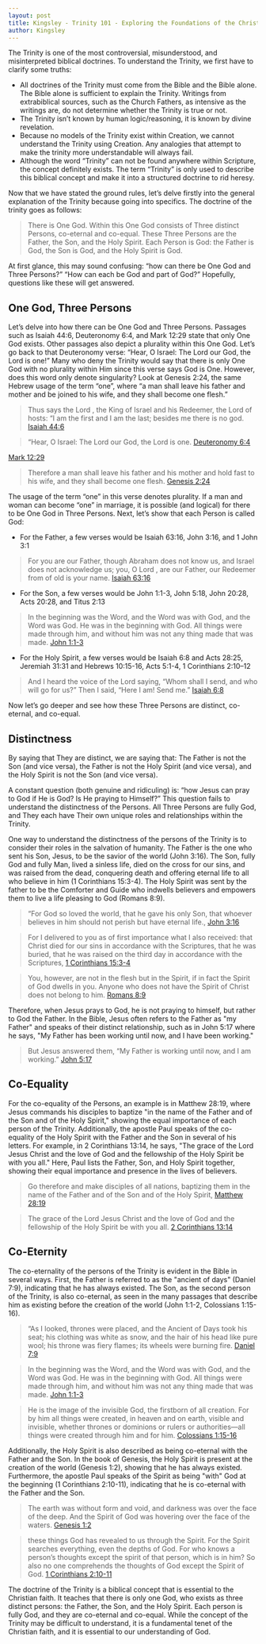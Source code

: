 ```yaml
---
layout: post
title: Kingsley - Trinity 101 - Exploring the Foundations of the Christian Doctrine
author: Kingsley
---
```


The Trinity is one of the most controversial, misunderstood, and misinterpreted biblical doctrines. To understand the Trinity, we first have to clarify some truths:

* All doctrines of the Trinity must come from the Bible and the Bible alone. The Bible alone is sufficient to explain the Trinity. Writings from extrabiblical sources, such as the Church Fathers, as intensive as the writings are, do not determine whether the Trinity is true or not.
* The Trinity isn’t known by human logic/reasoning, it is known by divine revelation.
* Because no models of the Trinity exist within Creation, we cannot understand the Trinity using Creation. Any analogies that attempt to make the trinity more understandable will always fail.
* Although the word “Trinity” can not be found anywhere within Scripture, the concept definitely exists. The term “Trinity” is only used to describe this biblical concept and make it into a structured doctrine to rid heresy.

Now that we have stated the ground rules, let’s delve firstly into the general explanation of the Trinity because going into specifics. The doctrine of the trinity goes as follows:

> There is One God. Within this One God consists of Three distinct Persons, co-eternal and co-equal. These Three Persons are the Father, the Son, and the Holy Spirit. Each Person is God: the Father is God, the Son is God, and the Holy Spirit is God.

At first glance, this may sound confusing: “how can there be One God and Three Persons?” “How can each be God and part of God?” Hopefully, questions like these will get answered.

## One God, Three Persons

Let’s delve into how there can be One God and Three Persons. Passages such as Isaiah 44:6, Deuteronomy 6:4, and Mark 12:29 state that only One God exists. Other passages also depict a plurality within this One God. Let’s go back to that Deuteronomy verse: “Hear, O Israel: The Lord our God, the Lord is one!” Many who deny the Trinity would say that there is only One God with no plurality within Him since this verse says God is One. However, does this word only denote singularity? Look at Genesis 2:24, the same Hebrew usage of the term “one”, where “a man shall leave his father and mother and be joined to his wife, and they shall become one flesh.”

> Thus says the Lord , the King of Israel and his Redeemer, the Lord of hosts: “I am the first and I am the last; besides me there is no god.
[Isaiah 44:6](https://my.bible.com/bible/59/ISA.44.6)

> “Hear, O Israel: The Lord our God, the Lord is one.
[Deuteronomy 6:4](https://my.bible.com/bible/59/DEU.6.4)

[Mark 12:29](https://my.bible.com/bible/59/MRK.12.29)

> Therefore a man shall leave his father and his mother and hold fast to his wife, and they shall become one flesh.
[Genesis 2:24](https://my.bible.com/bible/59/GEN.2.24)

The usage of the term “one” in this verse denotes plurality. If a man and woman can become “one” in marriage, it is possible (and logical) for there to be One God in Three Persons.
Next, let’s show that each Person is called God:

* For the Father, a few verses would be Isaiah 63:16, John 3:16, and 1 John 3:1

> For you are our Father, though Abraham does not know us, and Israel does not acknowledge us; you, O Lord , are our Father, our Redeemer from of old is your name.
[Isaiah 63:16](https://my.bible.com/bible/59/ISA.63.16)

* For the Son, a few verses would be John 1:1-3, John 5:18, John 20:28, Acts 20:28, and Titus 2:13

> In the beginning was the Word, and the Word was with God, and the Word was God. He was in the beginning with God. All things were made through him, and without him was not any thing made that was made.
[John 1:1-3](https://my.bible.com/bible/59/JHN.1.1-3)

* For the Holy Spirit, a few verses would be Isaiah 6:8 and Acts 28:25, Jeremiah 31:31 and Hebrews 10:15-16, Acts 5:1-4, 1 Corinthians 2:10–12

> And I heard the voice of the Lord saying, “Whom shall I send, and who will go for us?” Then I said, “Here I am! Send me.”
[Isaiah 6:8](https://my.bible.com/bible/59/ISA.6.8)

Now let’s go deeper and see how these Three Persons are distinct, co-eternal, and co-equal.

## Distinctness

By saying that They are distinct, we are saying that: The Father is not the Son (and vice versa), the Father is not the Holy Spirit (and vice versa), and the Holy Spirit is not the Son (and vice versa).

A constant question (both genuine and ridiculing) is: “how Jesus can pray to God if He is God? Is He praying to Himself?” This question fails to understand the distinctness of the Persons. All Three Persons are fully God, and They each have Their own unique roles and relationships within the Trinity.

One way to understand the distinctness of the persons of the Trinity is to consider their roles in the salvation of humanity. The Father is the one who sent his Son, Jesus, to be the savior of the world (John 3:16). The Son, fully God and fully Man, lived a sinless life, died on the cross for our sins, and was raised from the dead, conquering death and offering eternal life to all who believe in him (1 Corinthians 15:3-4). The Holy Spirit was sent by the father to be the Comforter and Guide who indwells believers and empowers them to live a life pleasing to God (Romans 8:9).

> “For God so loved the world, that he gave his only Son, that whoever believes in him should not perish but have eternal life.,
[John 3:16](https://my.bible.com/bible/59/JHN.3.16)

> For I delivered to you as of first importance what I also received: that Christ died for our sins in accordance with the Scriptures, that he was buried, that he was raised on the third day in accordance with the Scriptures,
[1 Corinthians 15:3-4](https://my.bible.com/bible/59/1CO.15.3-4)

> You, however, are not in the flesh but in the Spirit, if in fact the Spirit of God dwells in you. Anyone who does not have the Spirit of Christ does not belong to him.
[Romans 8:9](https://my.bible.com/bible/59/ROM.8.9)

Therefore, when Jesus prays to God, he is not praying to himself, but rather to God the Father. In the Bible, Jesus often refers to the Father as "my Father" and speaks of their distinct relationship, such as in John 5:17 where he says, "My Father has been working until now, and I have been working."

> But Jesus answered them, “My Father is working until now, and I am working.”
[John 5:17](https://my.bible.com/bible/59/JHN.5.17)

## Co-Equality

For the co-equality of the Persons, an example is in Matthew 28:19, where Jesus commands his disciples to baptize "in the name of the Father and of the Son and of the Holy Spirit," showing the equal importance of each person of the Trinity. Additionally, the apostle Paul speaks of the co-equality of the Holy Spirit with the Father and the Son in several of his letters. For example, in 2 Corinthians 13:14, he says, "The grace of the Lord Jesus Christ and the love of God and the fellowship of the Holy Spirit be with you all." Here, Paul lists the Father, Son, and Holy Spirit together, showing their equal importance and presence in the lives of believers.

> Go therefore and make disciples of all nations, baptizing them in the name of the Father and of the Son and of the Holy Spirit,
[Matthew 28:19](https://my.bible.com/bible/59/MAT.28.19)

> The grace of the Lord Jesus Christ and the love of God and the fellowship of the Holy Spirit be with you all.
[2 Corinthians 13:14](https://my.bible.com/bible/59/2CO.13.14)

## Co-Eternity

The co-eternality of the persons of the Trinity is evident in the Bible in several ways. First, the Father is referred to as the "ancient of days" (Daniel 7:9), indicating that he has always existed. The Son, as the second person of the Trinity, is also co-eternal, as seen in the many passages that describe him as existing before the creation of the world (John 1:1-2, Colossians 1:15-16).

> “As I looked, thrones were placed, and the Ancient of Days took his seat; his clothing was white as snow, and the hair of his head like pure wool; his throne was fiery flames; its wheels were burning fire.
[Daniel 7:9](https://my.bible.com/bible/59/DAN.7.9)

> In the beginning was the Word, and the Word was with God, and the Word was God. He was in the beginning with God. All things were made through him, and without him was not any thing made that was made.
[John 1:1-3](https://my.bible.com/bible/59/JHN.1.1-3)

> He is the image of the invisible God, the firstborn of all creation. For by him all things were created, in heaven and on earth, visible and invisible, whether thrones or dominions or rulers or authorities—all things were created through him and for him.
[Colossians 1:15-16](https://my.bible.com/bible/59/COL.1.15-16)

Additionally, the Holy Spirit is also described as being co-eternal with the Father and the Son. In the book of Genesis, the Holy Spirit is present at the creation of the world (Genesis 1:2), showing that he has always existed. Furthermore, the apostle Paul speaks of the Spirit as being "with" God at the beginning (1 Corinthians 2:10-11), indicating that he is co-eternal with the Father and the Son.

> The earth was without form and void, and darkness was over the face of the deep. And the Spirit of God was hovering over the face of the waters.
[Genesis 1:2](https://my.bible.com/bible/59/GEN.1.2)

> these things God has revealed to us through the Spirit. For the Spirit searches everything, even the depths of God. For who knows a person’s thoughts except the spirit of that person, which is in him? So also no one comprehends the thoughts of God except the Spirit of God.
[1 Corinthians 2:10-11](https://my.bible.com/bible/59/1CO.2.10-11)

The doctrine of the Trinity is a biblical concept that is essential to the Christian faith. It teaches that there is only one God, who exists as three distinct persons: the Father, the Son, and the Holy Spirit. Each person is fully God, and they are co-eternal and co-equal. While the concept of the Trinity may be difficult to understand, it is a fundamental tenet of the Christian faith, and it is essential to our understanding of God.
